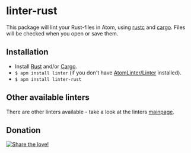 # linter-rust

This package will lint your Rust-files in Atom, using [rustc](http://www.rust-lang.org) and [cargo](https://crates.io).
Files will be checked when you open or save them.

## Installation

* Install [Rust](http://www.rust-lang.org) and/or [Cargo](https://crates.io).
* `$ apm install linter` (if you don't have [AtomLinter/Linter](https://github.com/AtomLinter/Linter) installed).
* `$ apm install linter-rust`

## Other available linters
There are other linters available - take a look at the linters [mainpage](https://github.com/AtomLinter/Linter).

## Donation
[![Share the love!](https://chewbacco-stuff.s3.amazonaws.com/donate.png)](https://www.paypal.com/cgi-bin/webscr?cmd=_s-xclick&hosted_button_id=KXUYS4ARNHCN8)

